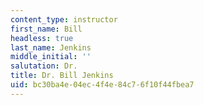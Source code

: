 ```yaml
---
content_type: instructor
first_name: Bill
headless: true
last_name: Jenkins
middle_initial: ''
salutation: Dr.
title: Dr. Bill Jenkins
uid: bc30ba4e-04ec-4f4e-84c7-6f10f44fbea7
---
```

